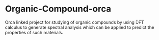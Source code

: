 # Organic-Compound-orca
Orca linked project for studying of organic compounds by using DFT calculus to generate spectral analysis which can be applied to predict the properties of such materials. 
